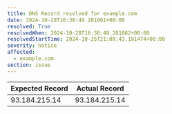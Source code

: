 ```yaml
---
title: DNS Record resolved for example.com
date: 2024-10-28T16:38:49.281061+00:00
resolved: True
resolvedWhen: 2024-10-28T16:38:49.281082+00:00
resolvedStartTime: 2024-10-25T21:09:43.191474+00:00
severity: notice
affected:
  - example.com
section: issue
---
```


| Expected Record  | Actual Record  |
|------------------|----------------|
| 93.184.215.14 | 93.184.215.14 |
